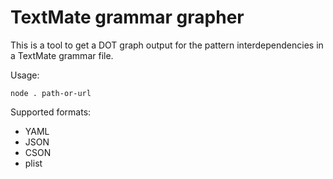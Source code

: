 # TextMate grammar grapher

This is a tool to get a DOT graph output for the pattern interdependencies in a TextMate grammar file.

Usage:

```
node . path-or-url
```

Supported formats:
 * YAML
 * JSON
 * CSON
 * plist
